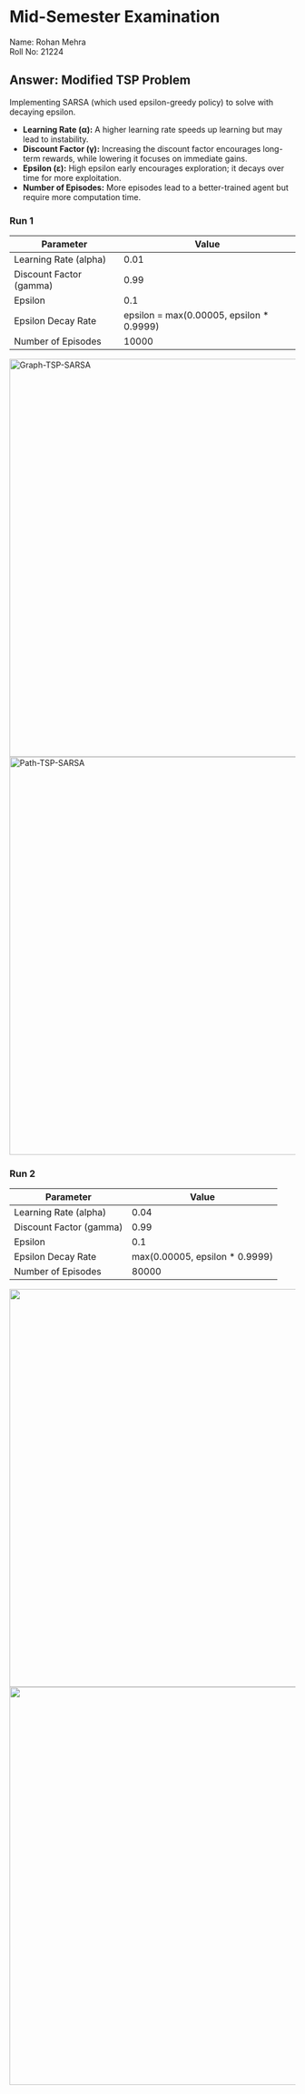 # Mid-Semester Examination

Name: Rohan Mehra  
Roll No: 21224

## Answer: Modified TSP Problem

Implementing SARSA (which used epsilon-greedy policy) to solve with decaying epsilon.

+ **Learning Rate (α):** A higher learning rate speeds up learning but may lead to instability.  
+ **Discount Factor (γ):** Increasing the discount factor encourages long-term rewards, while lowering it focuses on immediate gains.  
+ **Epsilon (ε):** High epsilon early encourages exploration; it decays over time for more exploitation.  
+ **Number of Episodes:** More episodes lead to a better-trained agent but require more computation time.

### Run 1

| Parameter                | Value                                     | 
|--------------------------|-------------------------------------------|
| Learning Rate (alpha)    | 0.01                                      | 
| Discount Factor (gamma)  | 0.99                                      | 
| Epsilon                  | 0.1                                       | 
| Epsilon Decay Rate       | epsilon = max(0.00005, epsilon * 0.9999)  | 
| Number of Episodes       | 10000                                     | 

<img src="https://github.com/user-attachments/assets/b7eef364-de0e-421a-905f-b7697966561e" alt="Graph-TSP-SARSA" width="700"/>

<img src="https://github.com/user-attachments/assets/ef0a48ad-db10-4b1b-ab0a-03ab96a5cb7b" alt="Path-TSP-SARSA" width="700"/>

### Run 2

| Parameter                | Value                                     | 
|--------------------------|-------------------------------------------|
| Learning Rate (alpha)    | 0.04                                       | 
| Discount Factor (gamma)  | 0.99                                      | 
| Epsilon                  | 0.1                                       | 
| Epsilon Decay Rate       | max(0.00005, epsilon * 0.9999)            | 
| Number of Episodes       | 80000                                     |

<img src="https://github.com/user-attachments/assets/13c0ac31-46a5-43df-bf79-6f801c882c37" width="700"/>

<img src="https://github.com/user-attachments/assets/6d562eea-f0e5-4cb9-b46e-c7c1931300f4" width="700"/>



